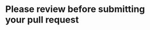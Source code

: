 # Please review before submitting your pull request

<!--

Thank you for submitting your pull request

Before pressing 'Create pull request' please read the checklist below.

* All code changes should be accompanied with tests. If you are not
modifying any tests, just provide a short explanation of why updates
to tests are not necessary. In addition to helping catch bugs, tests
are extremely helpful in providing _context_ that explains how your
changes can be used.

* Commit messages should explain _why_ you made the changes, not what
you changed. 

For more information on contributing:

editing below needed

* [CONTRIBUTING.md](https://github.com/BradleyA/git-TEST-commit-automation/blob/master/.github/CONTRIBUTING.md)
  for high-level contribution guidelines.

* [DEVELOPMENT.md](https://github.com/BradleyA/git-TEST-commit-automation/blob/master/docs/devel/DEVELOPMENT.md)
  for development workflow and environment setup.

-->
